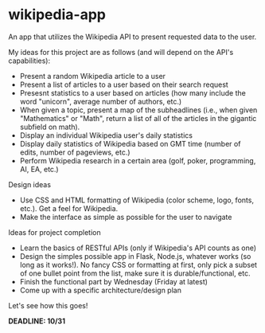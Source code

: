 # wikipedia-app

An app that utilizes the Wikipedia API to present requested data to the user.

My ideas for this project are as follows (and will depend on the API's capabilities):

* Present a random Wikipedia article to a user
* Present a list of articles to a user based on their search request
* Presesnt statistics to a user based on articles (how many include the word "unicorn", average number of authors, etc.)
* When given a topic, present a map of the subheadlines (i.e., when given "Mathematics" or "Math", return a list of all of the articles in the gigantic subfield on math).
* Display an individual Wikipedia user's daily statistics
* Display daily statistics of Wikipedia based on GMT time (number of edits, number of pageviews, etc.)
* Perform Wikipedia research in a certain area (golf, poker, programming, AI, EA, etc.)

Design ideas
* Use CSS and HTML formatting of Wikipedia (color scheme, logo, fonts, etc.). Get a feel for Wikipedia.
* Make the interface as simple as possible for the user to navigate

Ideas for project completion
* Learn the basics of RESTful APIs (only if Wikipedia's API counts as one)
* Design the simples possible app in Flask, Node.js, whatever works (so long as it works!). No fancy CSS or formatting at first, only pick a subset of one bullet point from the list, make sure it is durable/functional, etc.
* Finish the functional part by Wednesday (Friday at latest)
* Come up with a specific architecture/design plan

Let's see how this goes!


**DEADLINE: 10/31**
